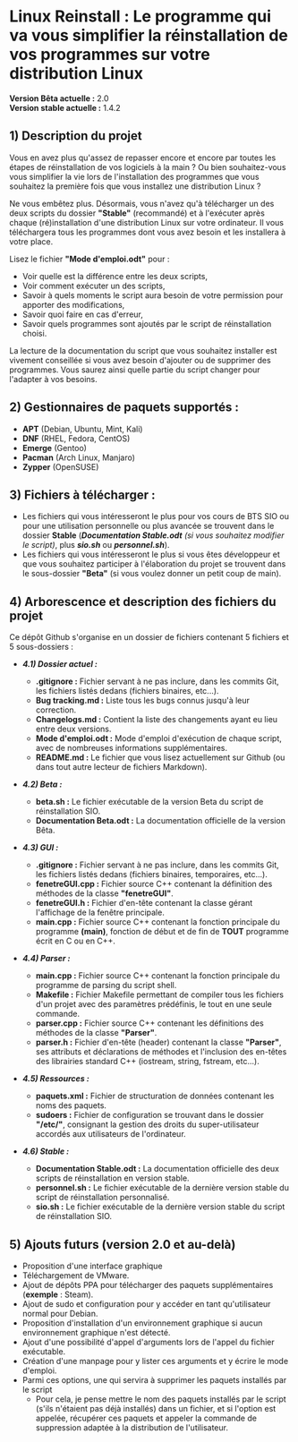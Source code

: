 # Linux Reinstall : Le programme qui va vous simplifier la réinstallation de vos programmes sur votre distribution Linux

**Version Bêta actuelle :** 2.0  
**Version stable actuelle :** 1.4.2  

## 1) Description du projet

Vous en avez plus qu'assez de repasser encore et encore par toutes les étapes de réinstallation de vos logiciels à la main ? Ou bien souhaitez-vous vous simplifier la vie lors de l'installation des programmes que vous souhaitez la première fois que vous installez une distribution Linux ?

Ne vous embêtez plus. Désormais, vous n'avez qu'à télécharger un des deux scripts du dossier **"Stable"** (recommandé) et à l'exécuter après chaque (ré)installation d'une distribution Linux sur votre ordinateur. Il vous téléchargera tous les programmes dont vous avez besoin et les installera à votre place.

Lisez le fichier **"Mode d'emploi.odt"** pour :  
<ul>
    <li> Voir quelle est la différence entre les deux scripts,  </li>
    <li> Voir comment exécuter un des scripts,  </li>
    <li> Savoir à quels moments le script aura besoin de votre permission pour apporter des modifications,  </li>  
    <li> Savoir quoi faire en cas d'erreur,  </li>
    <li> Savoir quels programmes sont ajoutés par le script de réinstallation choisi.  </li>  
</ul>

La lecture de la documentation du script que vous souhaitez installer est vivement conseillée si vous avez besoin d'ajouter ou de supprimer des programmes. Vous saurez ainsi quelle partie du script changer pour l'adapter à vos besoins.

## 2) Gestionnaires de paquets supportés :
- **APT** (Debian, Ubuntu, Mint, Kali)  
- **DNF** (RHEL, Fedora, CentOS)  
- **Emerge** (Gentoo)  
- **Pacman** (Arch Linux, Manjaro)  
- **Zypper** (OpenSUSE)  

## 3) Fichiers à télécharger :

- Les fichiers qui vous intéresseront le plus pour vos cours de BTS SIO ou pour une utilisation personnelle ou plus avancée se trouvent dans le dossier **Stable** (*__Documentation Stable.odt__* _(si vous souhaitez modifier le script)_, plus *__sio.sh__* ou *__personnel.sh__*).  
- Les fichiers qui vous intéresseront le plus si vous êtes développeur et que vous souhaitez participer à l'élaboration du projet se trouvent dans le sous-dossier **"Beta"** (si vous voulez donner un petit coup de main).  

## 4) Arborescence et description des fichiers du projet

Ce dépôt Github s'organise en un dossier de fichiers contenant 5 fichiers et 5 sous-dossiers :  

* *__4.1) Dossier actuel :__*
    - **.gitignore :** Fichier servant à ne pas inclure, dans les commits Git, les fichiers listés dedans (fichiers binaires, etc...).  
    - **Bug tracking.md :** Liste tous les bugs connus jusqu'à leur correction.  
    - **Changelogs.md :** Contient la liste des changements ayant eu lieu entre deux versions.  
    - **Mode d'emploi.odt :** Mode d'emploi d'exécution de chaque script, avec de nombreuses informations supplémentaires.  
    - **README.md :** Le fichier que vous lisez actuellement sur Github (ou dans tout autre lecteur de fichiers Markdown).  

* *__4.2) Beta :__*
    - **beta.sh :** Le fichier exécutable de la version Beta du script de réinstallation SIO.  
    - **Documentation Beta.odt :** La documentation officielle de la version Bêta.  

* *__4.3) GUI :__*
    - **.gitignore :** Fichier servant à ne pas inclure, dans les commits Git, les fichiers listés dedans (fichiers binaires, temporaires, etc...).  
    - **fenetreGUI.cpp :** Fichier source C++ contenant la définition des méthodes de la classe **"fenetreGUI"**.  
    - **fenetreGUI.h :** Fichier d'en-tête contenant la classe gérant l'affichage de la fenêtre principale.  
    - **main.cpp :** Fichier source C++ contenant la fonction principale du programme **(main)**, fonction de début et de fin de **TOUT** programme écrit en C ou en C++.  

* *__4.4) Parser :__*
    - **main.cpp :** Fichier source C++ contenant la fonction principale du programme de parsing du script shell.  
    - **Makefile :** Fichier Makefile permettant de compiler tous les fichiers d'un projet avec des paramètres prédéfinis, le tout en une seule commande.  
    - **parser.cpp :** Fichier source C++ contenant les définitions des méthodes de la classe **"Parser"**.  
    - **parser.h :** Fichier d'en-tête (header) contenant la classe **"Parser"**, ses attributs et déclarations de méthodes et l'inclusion des en-têtes des librairies standard C++ (iostream, string, fstream, etc...).  

* *__4.5) Ressources :__*
    - **paquets.xml :** Fichier de structuration de données contenant les noms des paquets.  
    - **sudoers :** Fichier de configuration se trouvant dans le dossier **"/etc/"**, consignant la gestion des droits du super-utilisateur accordés aux utilisateurs de l'ordinateur.  

* *__4.6) Stable :__*
    - **Documentation Stable.odt :** La documentation officielle des deux scripts de réinstallation en version stable.  
    - **personnel.sh :** Le fichier exécutable de la dernière version stable du script de réinstallation personnalisé.  
    - **sio.sh :** Le fichier exécutable de la dernière version stable du script de réinstallation SIO.  


## 5) Ajouts futurs (version 2.0 et au-delà)

- Proposition d'une interface graphique  
- Téléchargement de VMware.  
- Ajout de dépôts PPA pour télécharger des paquets supplémentaires (**exemple** : Steam).  
- Ajout de sudo et configuration pour y accéder en tant qu'utilisateur normal pour Debian.  
- Proposition d'installation d'un environnement graphique si aucun environnement graphique n'est détecté.  
- Ajout d'une possibilité d'appel d'arguments lors de l'appel du fichier exécutable.  
- Création d'une manpage pour y lister ces arguments et y écrire le mode d'emploi.  
- Parmi ces options, une qui servira à supprimer les paquets installés par le script  
    - Pour cela, je pense mettre le nom des paquets installés par le script (s'ils n'étaient pas déjà installés) dans un fichier, et si l'option est appelée, récupérer ces paquets et appeler la commande de suppression adaptée à la distribution de l'utilisateur.  
